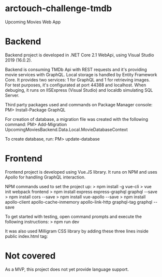 # arctouch-challenge-tmdb
Upcoming Movies Web App

# Backend
Backend project is developed in .NET Core 2.1 WebApi, using Visual Studio 2019 (16.0.2).

Backend is consuming TMDb Api with REST requests and it's providing movie services with GraphQL.
Local storage is handled by Entity Framework Core.
It provides two services: 1 for GraphQL and 1 for retrieving images.
For test purposes, it's configurated at port 44388 and localhost.
When debuging, it runs on IISExpress (Visual Studio) and localdb simulating SQL Server.

Third party packages used and commands on Package Manager console:
	PM> Install-Package GraphQL

For creation of database, a migration file was created with the following command:
	PM> Add-Migration UpcomingMoviesBackend.Data.Local.MovieDatabaseContext

To create database, run:
	PM> update-database

# Frontend
Frontend project is developed using Vue.JS library.
It runs on NPM and uses Apollo for handling GraphQL interaction.

NPM commands used to set the project up:
	> npm install -g vue-cli
	> vue init webpack frontend
	> npm install express express-graphql graphql --save
	> npm install cors --save
	> npm install vue-apollo --save
	> npm install apollo-client apollo-cache-inmemory apollo-link-http graphql-tag graphql --save
	
To get started with testing, open command prompts and execute the following instructions:
	> npm run dev

It was also used Milligram CSS library by adding these three lines inside public index.html <head> tag:
	<link rel="stylesheet" href="//fonts.googleapis.com/css?family=Roboto:300,300italic,700,700italic">
	<link rel="stylesheet" href="//cdn.rawgit.com/necolas/normalize.css/master/normalize.css">
	<link rel="stylesheet" href="//cdn.rawgit.com/milligram/milligram/master/dist/milligram.min.css">

# Not covered
As a MVP, this project does not yet provide language support.
